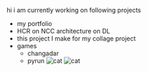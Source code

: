 hi i am currently working on following projects
- my portfolio
- HCR on NCC architecture on DL
- this project I make for my collage project
- games
    - changadar
    - pyrun
![cat](https://cdn.discordapp.com/attachments/1276969416617099295/1276969786840060120/Notes_240822_204913_4f8.jpg?ex=66cb764a&is=66ca24ca&hm=e353c083e4b5713cc377a3a60e9b5746493758553ca3eb1426665a1b0b97183a&)
![cat](https://cdn.discordapp.com/attachments/1276939453587394671/1276970883164143738/Untitled7_20240824230951.jpg?ex=66cc200f&is=66cace8f&hm=b463336242498abe677f65c75075b6cff3a07855a4fabf1df5ddc30a86f29094&)